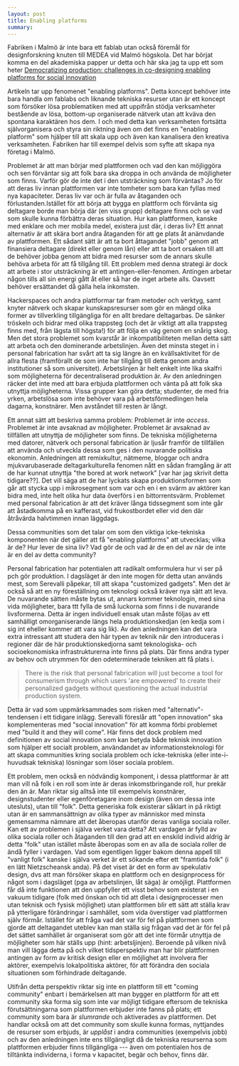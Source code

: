 ```yaml
---
layout: post
title: Enabling platforms
summary: 
---
```


Fabriken i Malmö är inte bara ett fablab utan också föremål för designforskning knuten till MEDEA vid Malmö högskola. Det har börjat komma en del akademiska papper ur detta och här ska jag ta upp ett som heter [Democratizing production: challenges in co-designing enabling platforms for social innovation](http://medea.mah.se/2011/11/democratizing-production-challenges-in-co-designing-enabling-platforms-for-social-innovation/)



Artikeln tar upp fenomenet "enabling platforms". Detta koncept behöver inte bara handla om fablabs och liknande tekniska resurser utan är ett koncept som försöker lösa problematiken med att uppifrån stödja verksamheter bestående av lösa, bottom-up organiserade nätverk utan att kväva den spontana karaktären hos dem. I och med detta kan verksamheten fortsätta självorganisera och styra sin riktning även om det finns en "enabling platform" som hjälper till att skala upp och även kan kanalisera den kreativa verksamheten. Fabriken har till exempel delvis som syfte att skapa nya företag i Malmö.

Problemet är att man börjar med plattformen och vad den kan möjliggöra och sen förväntar sig att folk bara ska droppa in och använda de möjligheter som finns. Varför gör de inte det i den utsträckning som förväntas? Jo för att deras liv innan plattformen var inte tomheter som bara kan fyllas med nya kapaciteter. Deras liv var och är fulla av åtaganden och förlustanden.Istället för att börja att bygga en plattform och förvänta sig deltagare borde man börja där (en viss grupp) deltagare finns och se vad som skulle kunna förbättra deras situation. Hur kan plattformen, kanske med enklare och mer mobila medel, existera just där, i deras liv? Ett annat alternativ är att skära bort andra åtaganden för att ge plats åt anänvdande av plattformen. Ett sådant sätt är att ta bort åttagandet "jobb" genom att finansiera deltagare (direkt eller genom lån) eller att ta bort orsaken till att de behöver jobba genom att bidra med resurser som de annars skulle behöva arbeta för att få tillgång till. Ett problem med denna strategi är dock att arbete i stor utsträckning är ett antingen-eller-fenomen. Antingen arbetar någon tills all sin energi gått åt eller så har de inget arbete alls. Oavsett behöver ersättandet då gälla hela inkomsten.

Hackerspaces och andra plattformar tar fram metoder och verktyg, samt knyter nätverk och skapar kunskapsresurser som gör en mängd olika former av tillverkling tillgängliga för en allt bredare deltagarbas. De sänker tröskeln och bidrar med olika trappsteg (och det är viktigt att alla trappsteg finns med, från lägsta till högsta!) för att följa en väg genom en snårig skog. Men det stora problemet som kvarstår är inkompatibiliteten mellan detta sätt att arbeta och den dominerande arbetslinjen. Även det minsta steget in i personal fabrication har svårt att ta sig längre än en kvällsaktivitet för de allra flesta (framförallt de som inte har tillgång till detta genom andra institutioner så som universitet). Arbetslinjen är helt enkelt inte lika skalfri som möjligheterna för decentraliserad produktion är. Av den anledningen räcker det inte med att bara erbjuda plattformen och vänta på att folk ska utnyttja möjligheterna. Vissa grupper kan göra detta; studenter, de med fria yrken, arbetslösa som inte behöver vara på arbetsförmedlingen hela dagarna, konstnärer. Men avståndet till resten är långt.

Ett annat sätt att beskriva samma problem: Problemet är inte *access*. Problemet är inte avsaknad av möjligheter. Problemet är avsaknad av tillfällen att utnyttja de möjligheter som finns. De tekniska möjligheterna med datorer, nätverk och personal fabrication är ljusår framför de tillfällen att använda och utveckla dessa som ges i den nuvarande politiska ekonomin. Anledningen att remixkultur, nätmeme, bloggar och andra mjukvarubaserade deltagarkulturella fenomen nått en sådan framgång är att de har kunnat utnyttja "the bored at work network" [var har jag skrivit detta tidigare??]. Det vill säga att de har lyckats skapa produktionsformen som går att stycka upp i mikrosegment som var och en i en svärm av aktörer kan bidra med, inte helt olika hur data överförs i en bittorrentsvärm. Problemet med personal fabrication är att det kräver långa tidssegment som inte går att åstadkomma på en kafferast, vid frukostbordet eller vid den där åtråvärda halvtimmen innan läggdags.

Dessa communities som det talar om som den viktiga icke-tekniska komponenten när det gäller att få "enabling plattforms" att utvecklas; vilka är de? Hur lever de sina liv? Vad gör de och vad är de en del av när de inte är en del av detta community?

Personal fabrication har potentialen att radikalt omformulera hur vi ser på pch gör produktion. I dagsläget är den inte mogen för detta utan används mest, som Serevalli påpekar, till att skapa "customized gadgets". Men det är också så att en ny föreställning om teknologi också kräver nya sätt att leva. De nuvarande sätten måste bytas ut, annars kommer teknologin, med sina vida möjligheter, bara ttt fylla de små luckorna som finns i de nuvarande livsformerna. Detta är ingen individuell ensak utan måste följas av ett samhälligt omorganiserande längs hela produktionskedjan (en kedja som i sig int eheller kommer att vara sig lik). Av den anledningen kan det vara extra intressant att studera den här typen av teknik när den introduceras i regioner där de här produktionskedjorna samt teknologiska- och socioekonomiska infrastrukturerna inte finns på plats. Där finns andra typer av behov och utrymmen för den odeterminerade tekniken att få plats i.

> There is the risk that personal fabrication will just become a tool for consumerism through which users 'are empowered' to create their personalized gadgets without questioning the actual industrial production system.

Detta är vad som uppmärksammades som risken med "alternativ"-tendensen i ett tidigare inlägg. Serevalli föreslår att "open innovation" ska komplementeras med "social innovation" för att komma förbi problemet med "build it and they will come". Här finns det dock problem med definitionen av social innovation som kan betyda både teknisk innovation som hjälper ett socialt problem, användandet av informationsteknologi för att skapa communities kring sociala problem och icke-tekniska (eller inte-i-huvudsak tekniska) lösningar som löser sociala problem.

Ett problem, men också en nödvändig komponent, i dessa plattformar är att man vill nå folk i en roll som inte är deras inkomstbringande roll, hur prekär den än är. Man riktar sig alltså inte till exempelvis konstnärer, designstudenter eller egenföretagare inom design (även om dessa inte utesluts), utan till "folk". Detta generiska folk existerar såklart in på riktigt utan är en sammansättnign av olika typer av människor med minsta gemensamma nämnare att det åberopas utanför deras vanliga sociala roller. Kan ett av problemen i själva verket vara detta? Att vardagen är fylld av olika sociala roller och åtaganden till den grad att en enskild individ aldrig är detta "folk" utan istället måste åberopas som en av alla de sociala roller de ändå fyller i vardagen. Vad som egentligen ligger bakom denna appell till "vanligt folk" kanske i själva verket är ett sökande efter ett "framtida folk" (i en lätt Nietzscheansk anda). På det viset är det en form av spekulativ design, dvs att man försöker skapa en plattform och en designprocess för något som i dagsläget (pga av arbetslinjen, låt säga) är omöjligt. Plattformen får då inte funktionen att den uppfyller ett visst behov som existerat i en vakuum tidigare (folk med önskan och tid att dleta i designprocesser men utan teknisk och fysisk möjlighet)  utan plattformen blir ett sätt att ställa krav på ytterligare förändringar i samhället, som vida överstiger vad plattformen själv förmår. Istället för att fråga vad det var för fel på plattformen som gjorde att deltagandet uteblev kan man ställa sig frågan vad det är för fel på det sättet samhället är organiserat som gör att det inte förmår utnyttja de möjligheter som här ställs upp (hint: arbetsljinjen). Beroende på vilken nivå man vill lägga detta på och vilket tidsperspektiv man har blir plattformen antingen av form av kritisk design eller en möjlighet att involvera fler aktörer, exempelvis lokalpolitiska aktörer, för att förändra den sociala situationen som förhindrade deltagande.

Utifrån detta perspektiv riktar sig inte en plattform till ett "coming community" enbart i bemärkelsen att man bygger en plattform för att ett community ska forma sig som inte var möjligt tidigare eftersom de tekniska förutsättningarna som plattformen erbjuder inte fanns på plats; ett community som bara är *slumrande* och aktiverades av plattformen. Det handlar också om att det community som skulle kunna formas, nyttjandes de resurser som erbjuds, är *upplåst* i andra communities (exempelvis jobb) och av den anledningen inte ens tillgängligt då de tekniska resurserna som plattformen erbjuder finns tillgängliga --- även om potentialen hos de tilltänkta individerna, i forma v kapacitet, begär och behov, finns där.
